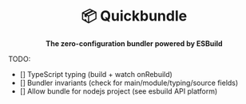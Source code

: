 <div align="center">
    <h1>📦 Quickbundle</h1>
    <strong>The zero-configuration bundler powered by ESBuild</strong>
</div>

TODO:

-   [] TypeScript typing (build + watch onRebuild)
-   [] Bundler invariants (check for main/module/typing/source fields)
-   [] Allow bundle for nodejs project (see esbuild API platform)
